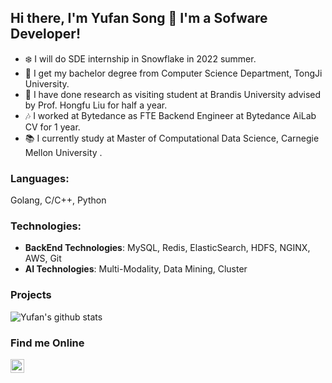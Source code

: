 ## Hi there, I'm Yufan Song 👋 I'm a Sofware Developer!

* ❄️ I will do SDE internship in Snowflake in 2022 summer. 
* 🏫 I get my bachelor degree from Computer Science Department, TongJi University.
* 🔬 I have done research as visiting student at Brandis University advised by Prof. Hongfu Liu for half a year.
* 🎶 I worked at Bytedance as FTE Backend Engineer at Bytedance AiLab CV for 1 year.
* 📚 I currently study at Master of Computational Data Science, Carnegie Mellon University
.

### Languages:

Golang, C/C++, Python

### Technologies:

* **BackEnd Technologies**: MySQL, Redis, ElasticSearch, HDFS, NGINX, AWS, Git
* **AI Technologies**: Multi-Modality, Data Mining, Cluster

### Projects

![Yufan's github stats](https://github-readme-stats.vercel.app/api?username=yufansong&count_private=true&show_icons=true)


### Find me Online

<a href="https://www.linkedin.com/in/yufansong/">
  <img align="left" alt="yufansong | LinkedIn" width="22px" src="https://cdn.jsdelivr.net/npm/simple-icons@v3/icons/linkedin.svg"/>
</a>
